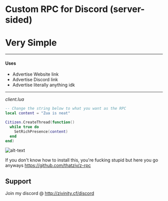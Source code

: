 # Custom RPC for Discord (server-sided)
# Very Simple
---------
#### Uses
- Advertise Website link
- Advertise Discord link
- Advertise literally anything idk
-------
_client.lua_
```lua
-- Change the string below to what you want as the RPC
local content = "Zua is neat"

Citizen.CreateThread(function()
  while true do
    SetRichPresence(content)
  end
end)
```
![alt-text](https://github.com/ThatZiv/z-rpc/blob/master/Capture.PNG?raw=true)

If you don't know how to install this, you're fucking stupid but here you go anyways
https://github.com/thatziv/z-rpc

## Support 
Join my discord @ http://zivinity.cf/discord
